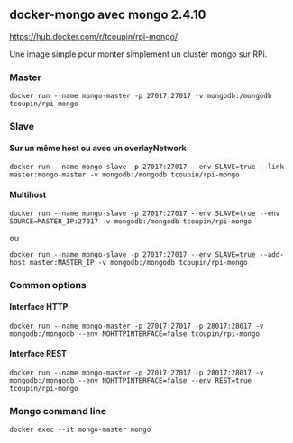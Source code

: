 ## docker-mongo avec mongo 2.4.10

https://hub.docker.com/r/tcoupin/rpi-mongo/

Une image simple pour monter simplement un cluster mongo sur RPi.

### Master
```
docker run --name mongo-master -p 27017:27017 -v mongodb:/mongodb tcoupin/rpi-mongo
```
### Slave
#### Sur un même host ou avec un overlayNetwork
```
docker run --name mongo-slave -p 27017:27017 --env SLAVE=true --link master:mongo-master -v mongodb:/mongodb tcoupin/rpi-mongo
```
#### Multihost
```
docker run --name mongo-slave -p 27017:27017 --env SLAVE=true --env SOURCE=MASTER_IP:27017 -v mongodb:/mongodb tcoupin/rpi-mongo
```
ou
```
docker run --name mongo-slave -p 27017:27017 --env SLAVE=true --add-host master:MASTER_IP -v mongodb:/mongodb tcoupin/rpi-mongo
```

### Common options
#### Interface HTTP
```
docker run --name mongo-master -p 27017:27017 -p 28017:28017 -v mongodb:/mongodb --env NOHTTPINTERFACE=false tcoupin/rpi-mongo
```
#### Interface REST
```
docker run --name mongo-master -p 27017:27017 -p 28017:28017 -v mongodb:/mongodb --env NOHTTPINTERFACE=false --env REST=true tcoupin/rpi-mongo
```

### Mongo command line
```
docker exec --it mongo-master mongo
```
